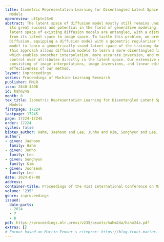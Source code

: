 ```yaml
---
title: Isometric Representation Learning for Disentangled Latent Space of Diffusion
  Models
openreview: ufCptn28vG
abstract: The latent space of diffusion model mostly still remains unexplored, despite
  its great success and potential in the field of generative modeling. In fact, the
  latent space of existing diffusion models are entangled, with a distorted mapping
  from its latent space to image space. To tackle this problem, we present Isometric
  Diffusion, equipping a diffusion model with a geometric regularizer to guide the
  model to learn a geometrically sound latent space of the training data manifold.
  This approach allows diffusion models to learn a more disentangled latent space,
  which enables smoother interpolation, more accurate inversion, and more precise
  control over attributes directly in the latent space. Our extensive experiments
  consisting of image interpolations, image inversions, and linear editing show the
  effectiveness of our method.
layout: inproceedings
series: Proceedings of Machine Learning Research
publisher: PMLR
issn: 2640-3498
id: hahm24a
month: 0
tex_title: Isometric Representation Learning for Disentangled Latent Space of Diffusion
  Models
firstpage: 17224
lastpage: 17245
page: 17224-17245
order: 17224
cycles: false
bibtex_author: Hahm, Jaehoon and Lee, Junho and Kim, Sunghyun and Lee, Joonseok
author:
- given: Jaehoon
  family: Hahm
- given: Junho
  family: Lee
- given: Sunghyun
  family: Kim
- given: Joonseok
  family: Lee
date: 2024-07-08
address:
container-title: Proceedings of the 41st International Conference on Machine Learning
volume: '235'
genre: inproceedings
issued:
  date-parts:
  - 2024
  - 7
  - 8
pdf: https://proceedings.mlr.press/v235/assets/hahm24a/hahm24a.pdf
extras: []
# Format based on Martin Fenner's citeproc: https://blog.front-matter.io/posts/citeproc-yaml-for-bibliographies/
---
```

